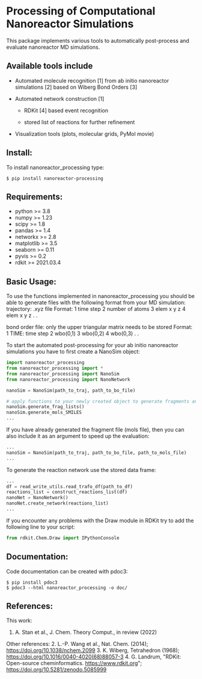 Processing of Computational Nanoreactor Simulations
===================================================

This package implements various tools to automatically post-process and evaluate nanoreactor MD simulations.

## Available tools include
*	Automated molecule recognition [1] from ab initio nanoreactor simulations [2] based on Wiberg Bond Orders [3] 
	
* 	Automated network construction [1]

	* RDKit [4] based event recognition
	
	* stored list of reactions for further refinement
	
* 	Visualization tools (plots, molecular grids, PyMol movie)

## Install:
To install nanoreactor_processing type:
```shell
$ pip install nanoreactor-processing
```

## Requirements:
* python >= 3.8
* numpy >= 1.23
* scipy >= 1.8
* pandas >= 1.4 
* networkx >= 2.8
* matplotlib >= 3.5
* seaborn >= 0.11
* pyvis >= 0.2
* rdkit >= 2021.03.4

## Basic Usage:
To use the functions implemented in nanoreactor_processing you should be able to generate files with the following format from your MD simulation:
trajectory: .xyz file
Format: 
1   time step
2   number of atoms
3   elem x y z
4   elem x y z
        .
        .

bond order file: only the upper triangular matrix needs to be stored
Format:
1   TIME: time step
2   wbo(0,1)
3   wbo(0,2)
4   wbo(0,3)
        .
        . 

To start the automated post-processing for your ab initio nanoreactor simulations you have to first create a NanoSim object:
```python
import nanoreactor_processing
from nanoreactor_processing import *
from nanoreactor_processing import NanoSim
from nanoreactor_processing import NanoNetwork

nanoSim = NanoSim(path_to_traj, path_to_bo_file)

# apply functions to your newly created object to generate fragments and compute SMILES:
nanoSim.generate_frag_lists()
nanoSim.generate_mols_SMILES
...
```
If you have already generated the fragment file (mols file), then you can also include it as an argument to speed up the evaluation:
```python
...
nanoSim = NanoSim(path_to_traj, path_to_bo_file, path_to_mols_file)
...
```
To generate the reaction network use the stored data frame:
```python
...
df = read_write_utils.read_trafo_df(path_to_df)
reactions_list = construct_reactions_list(df)
nanoNet = NanoNetwork()
nanoNet.create_network(reactions_list)
...
```
If you encounter any problems with the Draw module in RDKit try to add the following line to your script:
```python
from rdkit.Chem.Draw import IPythonConsole
```

## Documentation:
Code documentation can be created with pdoc3:
```shell
$ pip install pdoc3
$ pdoc3 --html nanoreactor_processing -o doc/
```

## References:
This work:
1.  A. Stan et al., J. Chem. Theory Comput., in review (2022)

Other references:
2. L.-P. Wang et al., Nat. Chem. (2014); https://doi.org/10.1038/nchem.2099
3. K. Wiberg, Tetrahedron (1968); https://doi.org/10.1016/0040-4020(68)88057-3
4. G. Landrum, "RDKit: Open-source cheminformatics. https://www.rdkit.org"; https://doi.org/10.5281/zenodo.5085999


